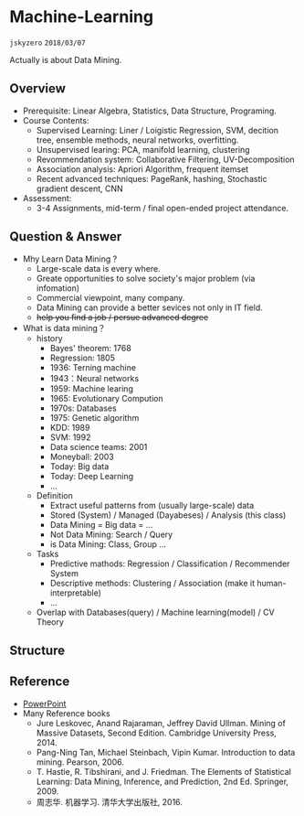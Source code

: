 # Machine-Learning
`jskyzero` `2018/03/07`

Actually is about Data Mining.

## Overview

+ Prerequisite: Linear Algebra, Statistics, Data Structure, Programing.
+ Course Contents:
  + Supervised Learning: Liner / Loigistic Regression, SVM, decition tree, ensemble methods, neural networks, overfitting.
  + Unsupervised learing: PCA, manifold learning, clustering
  + Revommendation system: Collaborative Filtering, UV-Decomposition
  + Association analysis: Apriori Algorithm, frequent itemset
  + Recent advanced techniques: PageRank, hashing, Stochastic gradient descent, CNN
+ Assessment:
  + 3-4 Assignments, mid-term / final open-ended project attendance.

## Question & Answer

- Mhy Learn Data Mining ?
  - Large-scale data is every where.
  - Greate opportunities to solve society's major problem (via infomation)
  - Commercial viewpoint, many company.
  - Data Mining can provide a better sevices not only in IT field.
  - ~~help you find a job / persue advanced degree~~
- What is data mining？
  - history
    - Bayes' theorem: 1768
    - Regression: 1805
    - 1936: Terning machine
    - 1943：Neural networks
    - 1959: Machine learing
    - 1965: Evolutionary Compution
    - 1970s: Databases
    - 1975: Genetic algorithm
    - KDD: 1989
    - SVM: 1992
    - Data science teams: 2001
    - Moneyball: 2003
    - Today: Big data
    - Today: Deep Learning
    - ...
  - Definition
    - Extract useful patterns from (usually large-scale) data
    - Stored (System) / Managed (Dayabeses) / Analysis (this class)
    - Data Mining = Big data = ...
    - Not Data Mining: Search / Query
    - is Data Mining: Class, Group ...
  - Tasks
    - Predictive mathods: Regression / Classification / Recommender System
    - Descriptive methods: Clustering / Association (make it human-interpretable)
    - ...
  - Overlap with Databases(query) / Machine learning(model) / CV Theory

 ## Structure

 ## Reference

- [PowerPoint](http://www.xieguotian.cn)
- Many Reference books
  + Jure Leskovec, Anand Rajaraman, Jeffrey David Ullman. Mining of Massive Datasets, Second Edition. Cambridge University Press, 2014. 
  + Pang-Ning Tan, Michael Steinbach, Vipin Kumar. Introduction to data mining. Pearson, 2006. 
  + T. Hastie, R. Tibshirani, and J. Friedman. The Elements of Statistical Learning: Data Mining, Inference, and Prediction, 2nd Ed. Springer, 2009. 
  + 周志华. 机器学习. 清华大学出版社, 2016. 

